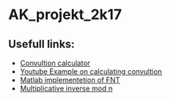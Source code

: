 # AK_projekt_2k17
## Usefull links:
- [Convultion calculator](http://www.rapidtables.com/calc/math/convolution-calculator.htm)
- [Youtube Example on calculating convultion](https://www.youtube.com/watch?v=_RsMMkuQVUE)
- [Matlab implementetion of FNT](http://access.ee.ntu.edu.tw/course/VLSI_SP_89second/student/Final_Project/R89921145_report.pdf)
- [Multiplicative inverse mod n](https://www.youtube.com/watch?v=_bRVA5b4sb4)
